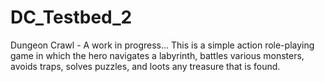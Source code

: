 # DC_Testbed_2
Dungeon Crawl - A work in progress... This is a simple action role-playing game in which the hero navigates a labyrinth, battles various monsters, avoids traps, solves puzzles, and loots any treasure that is found.
